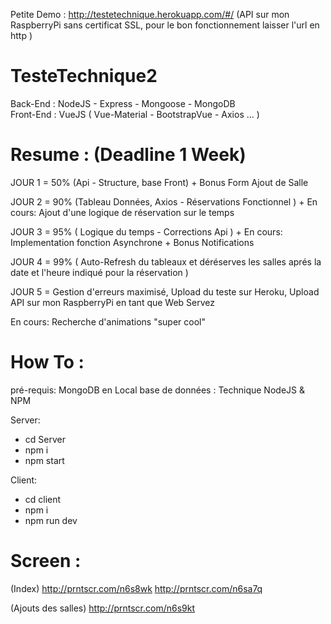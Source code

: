 Petite Demo : http://testetechnique.herokuapp.com/#/ (API sur mon RaspberryPi sans certificat SSL, pour le bon fonctionnement laisser l'url en http )

# TesteTechnique2

Back-End  : NodeJS - Express - Mongoose - MongoDB  
Front-End : VueJS ( Vue-Material - BootstrapVue - Axios ... )

# Resume : (Deadline 1 Week)

JOUR 1 = 50% (Api - Structure, base Front) + Bonus Form Ajout de Salle

JOUR 2 = 90% (Tableau Données, Axios  -  Réservations Fonctionnel ) + En cours: Ajout d'une logique de réservation sur le temps

JOUR 3 = 95% ( Logique du temps - Corrections Api ) + En cours: Implementation fonction Asynchrone + Bonus Notifications

JOUR 4 = 99% ( Auto-Refresh du tableaux et déréserves les salles aprés la date et l'heure indiqué pour la réservation )

JOUR 5 = Gestion d'erreurs maximisé, Upload du teste sur Heroku, Upload API sur mon RaspberryPi en tant que Web Servez

En cours: Recherche d'animations "super cool"

# How To :

pré-requis:
MongoDB en Local base de données : Technique
NodeJS & NPM

Server: 
- cd Server
- npm i
- npm start 

Client:
- cd client
- npm i 
- npm run dev

# Screen :
(Index)
http://prntscr.com/n6s8wk
http://prntscr.com/n6sa7q

(Ajouts des salles)
http://prntscr.com/n6s9kt

